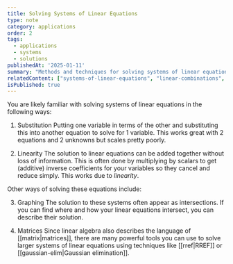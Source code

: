 ```yaml
---
title: Solving Systems of Linear Equations
type: note
category: applications
order: 2
tags:
  - applications
  - systems
  - solutions
publishedAt: '2025-01-11'
summary: "Methods and techniques for solving systems of linear equations."
relatedContent: ["systems-of-linear-equations", "linear-combinations", "matrix", "gaussian-elim", "rref"]
isPublished: true
---
```


You are likely familiar with solving systems of linear equations in the following ways:

1) Substitution
Putting one variable in terms of the other and substituting this into another equation to solve for 1 variable. This works great with 2 equations and 2 unknowns but scales pretty poorly.

2) Linearity
The solution to linear equations can be added together without loss of information. This is often done by multiplying by scalars to get (additive) inverse coefficients for your variables so they cancel and reduce simply. 
This works due to *linearity*.

Other ways of solving these equations include:

3) Graphing
The solution to these systems often appear as intersections. If you can find where and how your linear equations intersect, you can describe their solution.

4) Matrices
Since linear algebra also describes the language of [[matrix|matrices]], there are many powerful tools you can use to solve larger systems of linear equations using techniques like [[rref|RREF]] or [[gaussian-elim|Gaussian elimination]].
